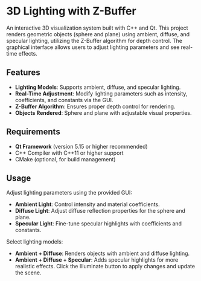 # 3D Lighting with Z-Buffer

An interactive 3D visualization system built with C++ and Qt. This project renders geometric objects (sphere and plane) using ambient, diffuse, and specular lighting, utilizing the Z-Buffer algorithm for depth control. The graphical interface allows users to adjust lighting parameters and see real-time effects.

## Features

- **Lighting Models**: Supports ambient, diffuse, and specular lighting.
- **Real-Time Adjustment**: Modify lighting parameters such as intensity, coefficients, and constants via the GUI.
- **Z-Buffer Algorithm**: Ensures proper depth control for rendering.
- **Objects Rendered**: Sphere and plane with adjustable visual properties.

## Requirements

- **Qt Framework** (version 5.15 or higher recommended)
- C++ Compiler with C++11 or higher support
- CMake (optional, for build management)

## Usage

Adjust lighting parameters using the provided GUI:
- **Ambient Light**: Control intensity and material coefficients.
- **Diffuse Light**: Adjust diffuse reflection properties for the sphere and plane.
- **Specular Light**: Fine-tune specular highlights with coefficients and constants.

Select lighting models:
- **Ambient + Diffuse**: Renders objects with ambient and diffuse lighting.
- **Ambient + Diffuse + Specular**: Adds specular highlights for more realistic effects.
Click the Illuminate button to apply changes and update the scene.